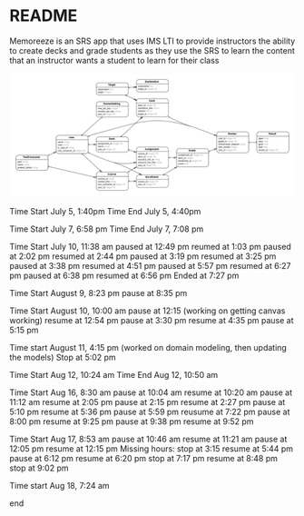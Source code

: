 # README

Memoreeze is an SRS app that uses IMS LTI to provide instructors the ability to create decks and grade students as they use the SRS to learn the content that an instructor wants a student to learn for their class

![Domain Model](erd.png?raw=true "Domain Model")

Time Start July 5, 1:40pm
Time End July 5, 4:40pm 

Time Start July 7, 6:58 pm
Time End July 7, 7:08 pm

Time Start July 10, 11:38 am
paused at 12:49 pm
reumed at 1:03 pm
paused at 2:02 pm
resumed at 2:44 pm
paused at 3:19 pm
resumed at 3:25 pm
paused at 3:38 pm
resumed at 4:51 pm
paused at 5:57 pm
resumed at 6:27 pm
paused at 6:38 pm
resumed at 6:56 pm
Ended at 7:27 pm

Time Start August 9, 8:23 pm
pause at 8:35 pm

Time Start August 10, 10:00 am
pause at 12:15 (working on getting canvas working)
resume at 12:54 pm
pause at 3:30 pm
resume at 4:35 pm
pause at 5:15 pm

Time start August 11, 4:15 pm
(worked on domain modeling, then updating the models)
Stop at 5:02 pm

Time Start Aug 12, 10:24 am
Time End Aug 12, 10:50 am

Time Start Aug 16, 8:30 am
pause at 10:04 am
resume at 10:20 am
pause at 11:12 am
resume at 2:05 pm
pause at 2:15 pm
resume at 2:27 pm
pause at 5:10 pm
resume at 5:36 pm
pause at 5:59 pm
reusume at 7:22 pm
pause at 8:00 pm
resume at 9:25 pm
pause at 9:38 pm
resume at 9:52 pm

Time Start Aug 17, 8:53 am
pause at 10:46 am
resume at 11:21 am
pause at 12:05 pm
resume at 12:15 pm
Missing hours: stop at 3:15
resume at 5:44 pm
pause at 6:12 pm
resume at 6:20 pm
stop at 7:17 pm 
resume at 8:48 pm
stop at 9:02 pm

Time start Aug 18, 7:24 am


end